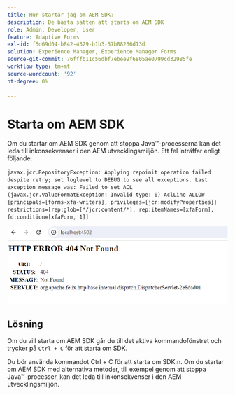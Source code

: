 ```yaml
---
title: Hur startar jag om AEM SDK?
description: De bästa sätten att starta om AEM SDK
role: Admin, Developer, User
feature: Adaptive Forms
exl-id: f5d69d04-b842-4329-b1b3-57b88266d13d
solution: Experience Manager, Experience Manager Forms
source-git-commit: 76fffb11c56dbf7ebee9f6805ae0799cd32985fe
workflow-type: tm+mt
source-wordcount: '92'
ht-degree: 0%

---
```


# Starta om AEM SDK

Om du startar om AEM SDK genom att stoppa Java™-processerna kan det leda till inkonsekvenser i den AEM utvecklingsmiljön. Ett fel inträffar enligt följande:

`javax.jcr.RepositoryException: Applying repoinit operation failed despite retry; set loglevel to DEBUG to see all exceptions. Last exception message was: Failed to set ACL (javax.jcr.ValueFormatException: Invalid type: 0) AclLine ALLOW {principals=[forms-xfa-writers], privileges=[jcr:modifyProperties]} restrictions=[rep:glob=[*/jcr:content/*], rep:itemNames=[xfaForm], fd:condition=[xfaForm, 1]]`

![Restart-aem-sdk-error](/help/forms/using/assets/restart-sdk-error.png)

## Lösning

Om du vill starta om AEM SDK går du till det aktiva kommandofönstret och trycker på `Ctrl + C` för att starta om SDK.

Du bör använda kommandot Ctrl + C för att starta om SDK:n. Om du startar om AEM SDK med alternativa metoder, till exempel genom att stoppa Java™-processer, kan det leda till inkonsekvenser i den AEM utvecklingsmiljön.
